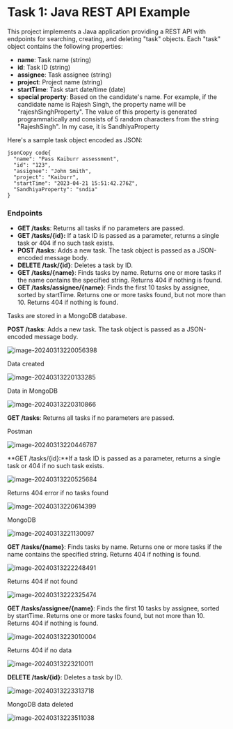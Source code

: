 # Task 1: Java REST API Example

This project implements a Java application providing a REST API with endpoints for searching, creating, and deleting "task" objects. Each "task" object contains the following properties:

- **name**: Task name (string)
- **id**: Task ID (string)
- **assignee**: Task assignee (string)
- **project**: Project name (string)
- **startTime**: Task start date/time (date)
- **special property**: Based on the candidate's name. For example, if the candidate name is Rajesh Singh, the property name will be "rajeshSinghProperty". The value of this property is generated programmatically and consists of 5 random characters from the string "RajeshSingh". In my case, it is SandhiyaProperty

Here's a sample task object encoded as JSON:

```
jsonCopy code{
  "name": "Pass Kaiburr assessment",
  "id": "123",
  "assignee": "John Smith",
  "project": "Kaiburr",
  "startTime": "2023-04-21 15:51:42.276Z",
  "SandhiyaProperty": "sndia"
}
```

### Endpoints

- **GET /tasks**: Returns all tasks if no parameters are passed. 
- **GET /tasks/{id}:** If a task ID is passed as a parameter, returns a single task or 404 if no such task exists.
- **POST /tasks**: Adds a new task. The task object is passed as a JSON-encoded message body.
- **DELETE /task/{id}**: Deletes a task by ID.
- **GET /tasks/{name}**: Finds tasks by name. Returns one or more tasks if the name contains the specified string. Returns 404 if nothing is found.
- **GET /tasks/assignee/{name}**: Finds the first 10 tasks by assignee, sorted by startTime. Returns one or more tasks found, but not more than 10. Returns 404 if nothing is found.

Tasks are stored in a MongoDB database.

**POST /tasks**: Adds a new task. The task object is passed as a JSON-encoded message body.

![image-20240313220056398](images/image-20240313220056398.png)	

Data created

![image-20240313220133285](images/image-20240313220133285.png)

Data in MongoDB

![image-20240313220310866](images/image-20240313220310866.png)

**GET /tasks**: Returns all tasks if no parameters are passed. 

Postman

![image-20240313220446787](images/image-20240313220446787.png)



**GET /tasks/{id}:**If a task ID is passed as a parameter, returns a single task or 404 if no such task exists.

![image-20240313220525684](images/image-20240313220525684.png)

Returns 404 error if no tasks found

![image-20240313220614399](images/image-20240313220614399.png)

MongoDB

![image-20240313221130097](images/image-20240313221130097.png)

**GET /tasks/{name}**: Finds tasks by name. Returns one or more tasks if the name contains the specified string. Returns 404 if nothing is found.

![image-20240313222248491](images/image-20240313222248491.png)

Returns 404 if not found

![image-20240313222325474](images/image-20240313222325474.png)

**GET /tasks/assignee/{name}**: Finds the first 10 tasks by assignee, sorted by startTime. Returns one or more tasks found, but not more than 10. Returns 404 if nothing is found.

![image-20240313223010004](images/image-20240313223010004.png)

Returns 404 if no data

![image-20240313223210011](images/image-20240313223210011.png)

**DELETE /task/{id}**: Deletes a task by ID.

![image-20240313223313718](images/image-20240313223313718.png)

MongoDB data deleted

![image-20240313223511038](images/image-20240313223511038.png)